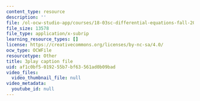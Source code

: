 ```yaml
---
content_type: resource
description: ''
file: /ol-ocw-studio-app/courses/18-03sc-differential-equations-fall-2011/af1c0bf5019255b7bf63561ad0b09bad_XbiEUwVQqVM.vtt
file_size: 13578
file_type: application/x-subrip
learning_resource_types: []
license: https://creativecommons.org/licenses/by-nc-sa/4.0/
ocw_type: OCWFile
resourcetype: Other
title: 3play caption file
uid: af1c0bf5-0192-55b7-bf63-561ad0b09bad
video_files:
  video_thumbnail_file: null
video_metadata:
  youtube_id: null
---
```

